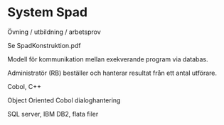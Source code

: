 # System Spad
Övning / utbildning / arbetsprov

Se SpadKonstruktion.pdf

Modell för kommunikation mellan exekverande program via databas.

Administratör (RB) beställer och hanterar resultat från ett antal utförare.

Cobol, C++

Object Oriented Cobol dialoghantering

SQL server, IBM DB2, flata filer

